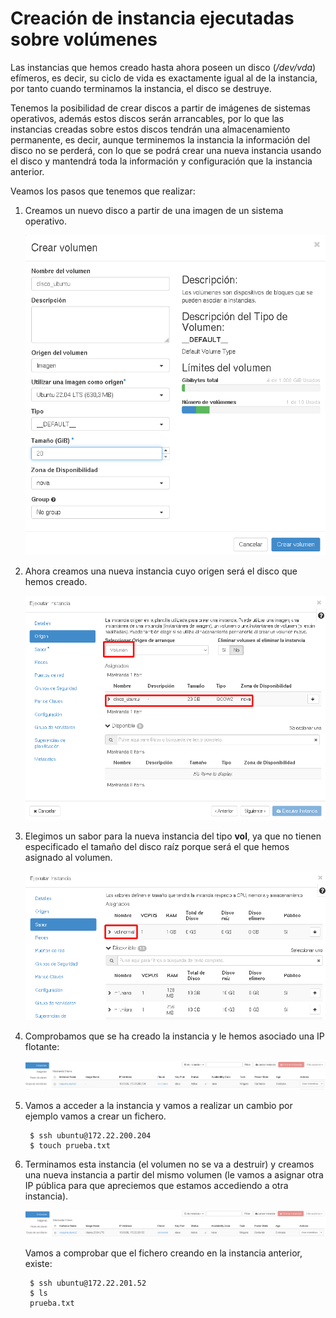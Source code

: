 # Creación de instancia ejecutadas sobre volúmenes

Las instancias que hemos creado hasta ahora poseen un disco (*/dev/vda*) efímeros, es decir, su ciclo de vida es exactamente igual al de la instancia, por tanto cuando terminamos la instancia, el disco se destruye.

Tenemos la posibilidad de crear discos a partir de imágenes de sistemas operativos, además estos discos serán arrancables, por lo que las instancias creadas sobre estos discos tendrán una almacenamiento permanente, es decir, aunque terminemos la instancia la información del disco no se perderá, con lo que se podrá crear una nueva instancia usando el disco y mantendrá toda la información y configuración que la instancia anterior.

Veamos los pasos que tenemos que realizar:

1. Creamos un nuevo disco a partir de una imagen de un sistema operativo.

	![volumen](img/instancia1.png)

2. Ahora creamos una nueva instancia cuyo origen será el disco que hemos creado.

	![volumen](img/instancia2.png)

3. Elegimos un sabor para la nueva instancia del tipo **vol**, ya que no tienen especificado el tamaño del disco raíz porque será el que hemos asignado al volumen.

	![volumen](img/instancia3.png)

4. Comprobamos que se ha creado la instancia y le hemos asociado una IP flotante:

	![volumen](img/instancia4.png)

5. Vamos a acceder a la instancia y vamos a realizar un cambio por ejemplo vamos a crear un fichero.

		$ ssh ubuntu@172.22.200.204
		$ touch prueba.txt

6. Terminamos esta instancia (el volumen no se va a destruir) y creamos una nueva instancia a partir del mismo volumen (le vamos a asignar otra IP pública para que apreciemos que estamos accediendo a otra instancia). 

	![volumen](img/instancia5.png)

	Vamos a comprobar que el fichero creando en la instancia anterior, existe:

		$ ssh ubuntu@172.22.201.52
		$ ls
		prueba.txt
